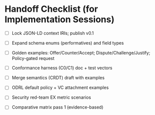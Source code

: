 # Handoff Checklist (for Implementation Sessions)

- [ ] Lock JSON-LD context IRIs; publish v0.1
- [ ] Expand schema enums (performatives) and field types
- [ ] Golden examples: Offer/Counter/Accept; Dispute/Challenge/Justify; Policy-gated request
- [ ] Conformance harness (C0/C1) doc + test vectors
- [ ] Merge semantics (CRDT) draft with examples
- [ ] ODRL default policy + VC attachment examples
- [ ] Security red-team EX metric scenarios
- [ ] Comparative matrix pass 1 (evidence-based)

